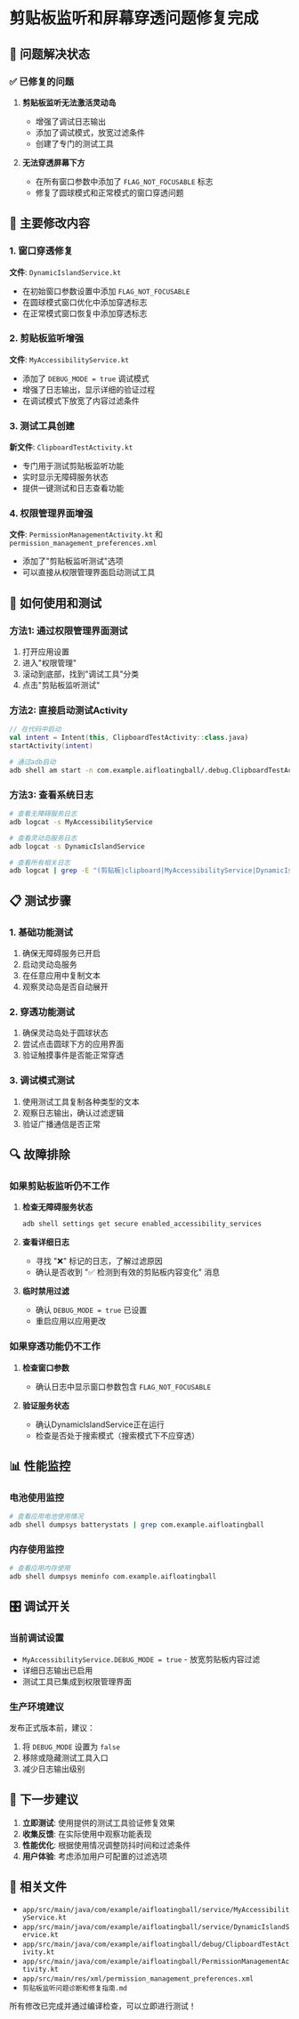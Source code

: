 # 剪贴板监听和屏幕穿透问题修复完成

## 🎯 问题解决状态

### ✅ 已修复的问题

1. **剪贴板监听无法激活灵动岛**
   - 增强了调试日志输出
   - 添加了调试模式，放宽过滤条件
   - 创建了专门的测试工具

2. **无法穿透屏幕下方**
   - 在所有窗口参数中添加了 `FLAG_NOT_FOCUSABLE` 标志
   - 修复了圆球模式和正常模式的窗口穿透问题

## 🔧 主要修改内容

### 1. 窗口穿透修复
**文件**: `DynamicIslandService.kt`
- 在初始窗口参数设置中添加 `FLAG_NOT_FOCUSABLE`
- 在圆球模式窗口优化中添加穿透标志
- 在正常模式窗口恢复中添加穿透标志

### 2. 剪贴板监听增强
**文件**: `MyAccessibilityService.kt`
- 添加了 `DEBUG_MODE = true` 调试模式
- 增强了日志输出，显示详细的验证过程
- 在调试模式下放宽了内容过滤条件

### 3. 测试工具创建
**新文件**: `ClipboardTestActivity.kt`
- 专门用于测试剪贴板监听功能
- 实时显示无障碍服务状态
- 提供一键测试和日志查看功能

### 4. 权限管理界面增强
**文件**: `PermissionManagementActivity.kt` 和 `permission_management_preferences.xml`
- 添加了"剪贴板监听测试"选项
- 可以直接从权限管理界面启动测试工具

## 🚀 如何使用和测试

### 方法1: 通过权限管理界面测试
1. 打开应用设置
2. 进入"权限管理"
3. 滚动到底部，找到"调试工具"分类
4. 点击"剪贴板监听测试"

### 方法2: 直接启动测试Activity
```kotlin
// 在代码中启动
val intent = Intent(this, ClipboardTestActivity::class.java)
startActivity(intent)
```

```bash
# 通过adb启动
adb shell am start -n com.example.aifloatingball/.debug.ClipboardTestActivity
```

### 方法3: 查看系统日志
```bash
# 查看无障碍服务日志
adb logcat -s MyAccessibilityService

# 查看灵动岛服务日志  
adb logcat -s DynamicIslandService

# 查看所有相关日志
adb logcat | grep -E "(剪贴板|clipboard|MyAccessibilityService|DynamicIslandService)"
```

## 📋 测试步骤

### 1. 基础功能测试
1. 确保无障碍服务已开启
2. 启动灵动岛服务
3. 在任意应用中复制文本
4. 观察灵动岛是否自动展开

### 2. 穿透功能测试
1. 确保灵动岛处于圆球状态
2. 尝试点击圆球下方的应用界面
3. 验证触摸事件是否能正常穿透

### 3. 调试模式测试
1. 使用测试工具复制各种类型的文本
2. 观察日志输出，确认过滤逻辑
3. 验证广播通信是否正常

## 🔍 故障排除

### 如果剪贴板监听仍不工作
1. **检查无障碍服务状态**
   ```bash
   adb shell settings get secure enabled_accessibility_services
   ```

2. **查看详细日志**
   - 寻找 "❌" 标记的日志，了解过滤原因
   - 确认是否收到 "✅ 检测到有效的剪贴板内容变化" 消息

3. **临时禁用过滤**
   - 确认 `DEBUG_MODE = true` 已设置
   - 重启应用以应用更改

### 如果穿透功能仍不工作
1. **检查窗口参数**
   - 确认日志中显示窗口参数包含 `FLAG_NOT_FOCUSABLE`
   
2. **验证服务状态**
   - 确认DynamicIslandService正在运行
   - 检查是否处于搜索模式（搜索模式下不应穿透）

## 📊 性能监控

### 电池使用监控
```bash
# 查看应用电池使用情况
adb shell dumpsys batterystats | grep com.example.aifloatingball
```

### 内存使用监控
```bash
# 查看应用内存使用
adb shell dumpsys meminfo com.example.aifloatingball
```

## 🎛️ 调试开关

### 当前调试设置
- `MyAccessibilityService.DEBUG_MODE = true` - 放宽剪贴板内容过滤
- 详细日志输出已启用
- 测试工具已集成到权限管理界面

### 生产环境建议
发布正式版本前，建议：
1. 将 `DEBUG_MODE` 设置为 `false`
2. 移除或隐藏测试工具入口
3. 减少日志输出级别

## 📝 下一步建议

1. **立即测试**: 使用提供的测试工具验证修复效果
2. **收集反馈**: 在实际使用中观察功能表现
3. **性能优化**: 根据使用情况调整防抖时间和过滤条件
4. **用户体验**: 考虑添加用户可配置的过滤选项

## 🔗 相关文件

- `app/src/main/java/com/example/aifloatingball/service/MyAccessibilityService.kt`
- `app/src/main/java/com/example/aifloatingball/service/DynamicIslandService.kt`
- `app/src/main/java/com/example/aifloatingball/debug/ClipboardTestActivity.kt`
- `app/src/main/java/com/example/aifloatingball/PermissionManagementActivity.kt`
- `app/src/main/res/xml/permission_management_preferences.xml`
- `剪贴板监听问题诊断和修复指南.md`

所有修改已完成并通过编译检查，可以立即进行测试！
